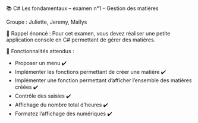 📚 C# Les fondamentaux – examen n°1 – Gestion des matières

Groupe : Juliette, Jeremy, Maïlys

📌 Rappel énoncé : 
Pour cet examen, vous devez réaliser une petite application console en C# permettant de gérer des matières.

🔎 Fonctionnalités attendus :
- Proposer un menu ✔️
- Implémenter les fonctions permettant de créer une matière ✔️
- Implémenter une fonction permettant d’afficher l’ensemble des matières créées ✔️
- Contrôle des saisies ✔️
- Affichage du nombre total d’heures ✔️
- Formatez l’affichage des numériques ✔️
